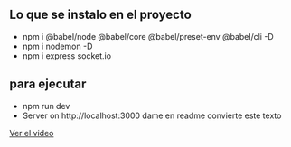 ## Lo que se instalo en el proyecto
- npm i @babel/node @babel/core @babel/preset-env @babel/cli -D 
- npm i nodemon -D 
- npm i express socket.io

## para ejecutar
- npm run dev
- Server on http://localhost:3000 dame en readme convierte este texto 


[Ver el video](https://drive.google.com/file/d/1vbtoCwJWShZA9kzn3mUnnSc5VwWHXG5r/view?usp=sharing)
